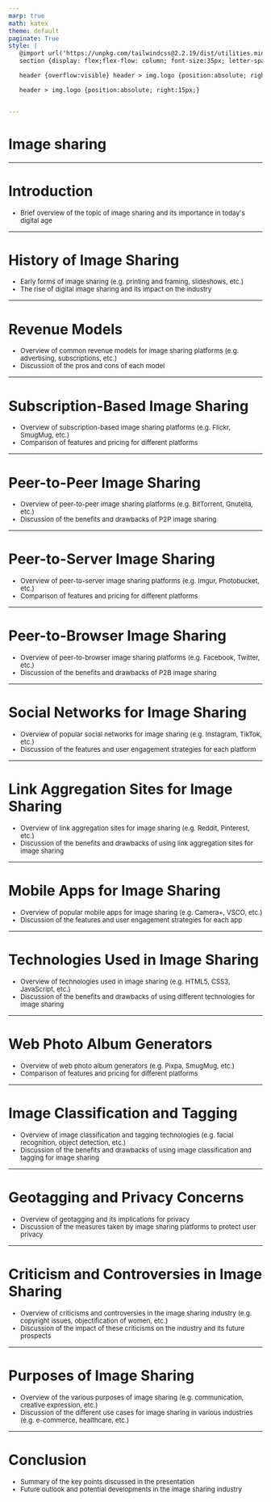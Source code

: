 ```yaml
---
marp: true
math: katex
theme: default
paginate: True
style: |
   @import url('https://unpkg.com/tailwindcss@2.2.19/dist/utilities.min.css');
   section {display: flex;flex-flow: column; font-size:35px; letter-spacing:1.4px;}

   header {overflow:visible} header > img.logo {position:absolute; right:15px;}

   header > img.logo {position:absolute; right:15px;}


---
```

<!-- backgroundColor: white -->
<!-- _class: lead -->

 # Image sharing

---
<style scoped>p,li {font-size:0.96em}</style>

 # **Introduction**

- Brief overview of the topic of image sharing and its importance in today's digital age

---
<style scoped>p,li {font-size:0.92em}</style>

 # History of Image Sharing

- Early forms of image sharing (e.g. printing and framing, slideshows, etc.)
- The rise of digital image sharing and its impact on the industry

---
<style scoped>p,li {font-size:0.92em}</style>

 # Revenue Models

- Overview of common revenue models for image sharing platforms (e.g. advertising, subscriptions, etc.)
- Discussion of the pros and cons of each model

---
<style scoped>p,li {font-size:0.92em}</style>

 # Subscription-Based Image Sharing

- Overview of subscription-based image sharing platforms (e.g. Flickr, SmugMug, etc.)
- Comparison of features and pricing for different platforms

---
<style scoped>p,li {font-size:0.92em}</style>

 # Peer-to-Peer Image Sharing

- Overview of peer-to-peer image sharing platforms (e.g. BitTorrent, Gnutella, etc.)
- Discussion of the benefits and drawbacks of P2P image sharing

---
<style scoped>p,li {font-size:0.92em}</style>

 # Peer-to-Server Image Sharing
- Overview of peer-to-server image sharing platforms (e.g. Imgur, Photobucket, etc.)
- Comparison of features and pricing for different platforms


---
<style scoped>p,li {font-size:0.92em}</style>

 # Peer-to-Browser Image Sharing

- Overview of peer-to-browser image sharing platforms (e.g. Facebook, Twitter, etc.)
- Discussion of the benefits and drawbacks of P2B image sharing

---
<style scoped>p,li {font-size:0.92em}</style>

 # Social Networks for Image Sharing

- Overview of popular social networks for image sharing (e.g. Instagram, TikTok, etc.)
- Discussion of the features and user engagement strategies for each platform

---
<style scoped>p,li {font-size:0.92em}</style>

 # Link Aggregation Sites for Image Sharing
- Overview of link aggregation sites for image sharing (e.g. Reddit, Pinterest, etc.)
- Discussion of the benefits and drawbacks of using link aggregation sites for image sharing


---
<style scoped>p,li {font-size:0.92em}</style>

 # Mobile Apps for Image Sharing

- Overview of popular mobile apps for image sharing (e.g. Camera+, VSCO, etc.)
- Discussion of the features and user engagement strategies for each app

---
<style scoped>p,li {font-size:0.92em}</style>

 # **Technologies Used in Image Sharing**
- Overview of technologies used in image sharing (e.g. HTML5, CSS3, JavaScript, etc.)
- Discussion of the benefits and drawbacks of using different technologies for image sharing


---
<style scoped>p,li {font-size:0.92em}</style>

 # Web Photo Album Generators
- Overview of web photo album generators (e.g. Pixpa, SmugMug, etc.)
- Comparison of features and pricing for different platforms


---
<style scoped>p,li {font-size:0.92em}</style>

 # Image Classification and Tagging
- Overview of image classification and tagging technologies (e.g. facial recognition, object detection, etc.)
- Discussion of the benefits and drawbacks of using image classification and tagging for image sharing


---
<style scoped>p,li {font-size:0.92em}</style>

 # **Geotagging and Privacy Concerns**

- Overview of geotagging and its implications for privacy
- Discussion of the measures taken by image sharing platforms to protect user privacy

---
<style scoped>p,li {font-size:0.92em}</style>

 # **Criticism and Controversies in Image Sharing**

- Overview of criticisms and controversies in the image sharing industry (e.g. copyright issues, objectification of women, etc.)
- Discussion of the impact of these criticisms on the industry and its future prospects

---
<style scoped>p,li {font-size:0.92em}</style>

 # Purposes of Image Sharing

- Overview of the various purposes of image sharing (e.g. communication, creative expression, etc.)
- Discussion of the different use cases for image sharing in various industries (e.g. e-commerce, healthcare, etc.)

---
<style scoped>p,li {font-size:0.92em}</style>

 # Conclusion
- Summary of the key points discussed in the presentation
- Future outlook and potential developments in the image sharing industry
